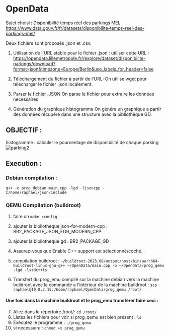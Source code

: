 # OpenData

Sujet choisi : Disponibilité temps réel des parkings MEL
https://www.data.gouv.fr/fr/datasets/disponibilite-temps-reel-des-parkings-mel/

Deux fichiers sont proposés .json et .csv. 

1) Utilisation de l'URL stable pour le fichier .json : 
utiliser cette URL : https://opendata.lillemetropole.fr//explore/dataset/disponibilite-parkings/download?format=json&timezone=Europe/Berlin&use_labels_for_header=false

2) Téléchargement du fichier à partir de l'URL: 
On utilise wget pour télécharger le fichier .json localement.

3) Parser le fichier .JSON
On parse le fichier pour extraire les données necessaires 

4) Génération du graphique histogramme
On génére un graphique a partir des données récupéré dans une structure avec la bibliothèque GD.

## OBJECTIF : 

histogramme : calculer le pourcentage de disponibilité de chaque parking
![parking2](https://github.com/raph5640/OpenData/assets/140059828/88bdafcd-c19f-45b3-aa35-41dc1fbe1ebf)




## Execution :
### Debian compilation :
`g++ -o prog_debian main.cpp -lgd -ljsoncpp -I/home/raphael/json/include`

### QEMU Compilation (buildroot)
1) faire un `make xconfig`
2) ajouter la bibliotheque json-for-modern-cpp : BR2_PACKAGE_JSON_FOR_MODERN_CPP
3) ajouter la bibliotheque gd : BR2_PACKAGE_GD
4) Assurez-vous que Enable C++ support est sélectionné/coché.

5) compilation buildroot : `~/buildroot-2023.08/output/host/bin/aarch64-buildroot-linux-gnu-g++ ~/OpenData/main.cpp -o ~/OpenData/prog_qemu -lgd -lstdc++fs`

6) Transfert du prog_emu compilé sur la machine debian vers la machine buildroot avec la commande a l'intérieur de la machine buildroot : `scp raphael@10.0.3.15:/home/raphael/OpenData/prog_qemu /root/`

#### Une fois dans la machine buildroot et le prog_emu transférer faire ceci :

7)  Allez dans le répertoire /root/: `cd /root/`
8)  Listez les fichiers pour voir si prog_qemu est bien présent : `ls`
9)  Exécutez le programme  : `./prog_qemu`
10)  si necessaire : `chmod +x prog_qemu`


